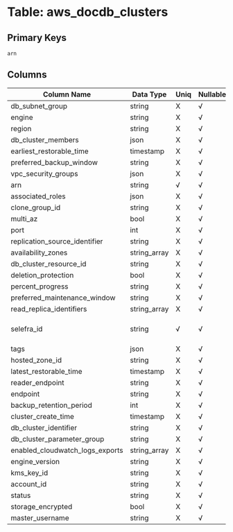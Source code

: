 # Table: aws_docdb_clusters

## Primary Keys 

```
arn
```


## Columns 

|  Column Name   |  Data Type  | Uniq | Nullable | Description | 
|  ----  | ----  | ----  | ----  | ---- | 
| db_subnet_group | string | X | √ |  | 
| engine | string | X | √ |  | 
| region | string | X | √ |  | 
| db_cluster_members | json | X | √ |  | 
| earliest_restorable_time | timestamp | X | √ |  | 
| preferred_backup_window | string | X | √ |  | 
| vpc_security_groups | json | X | √ |  | 
| arn | string | √ | √ |  | 
| associated_roles | json | X | √ |  | 
| clone_group_id | string | X | √ |  | 
| multi_az | bool | X | √ |  | 
| port | int | X | √ |  | 
| replication_source_identifier | string | X | √ |  | 
| availability_zones | string_array | X | √ |  | 
| db_cluster_resource_id | string | X | √ |  | 
| deletion_protection | bool | X | √ |  | 
| percent_progress | string | X | √ |  | 
| preferred_maintenance_window | string | X | √ |  | 
| read_replica_identifiers | string_array | X | √ |  | 
| selefra_id | string | √ | √ | primary keys value md5 | 
| tags | json | X | √ |  | 
| hosted_zone_id | string | X | √ |  | 
| latest_restorable_time | timestamp | X | √ |  | 
| reader_endpoint | string | X | √ |  | 
| endpoint | string | X | √ |  | 
| backup_retention_period | int | X | √ |  | 
| cluster_create_time | timestamp | X | √ |  | 
| db_cluster_identifier | string | X | √ |  | 
| db_cluster_parameter_group | string | X | √ |  | 
| enabled_cloudwatch_logs_exports | string_array | X | √ |  | 
| engine_version | string | X | √ |  | 
| kms_key_id | string | X | √ |  | 
| account_id | string | X | √ |  | 
| status | string | X | √ |  | 
| storage_encrypted | bool | X | √ |  | 
| master_username | string | X | √ |  | 


